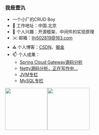 ### 我是壹氿

- 一个小厂的CRUD Boy
- 🌱 工作地址：中国.北京
- 💬 个人兴趣：开源框架、中间件的实现原理
- ✉️ 邮箱：lhj502819@163.com
- ⛪ 个人博客：[CSDN](https://blog.csdn.net/qq_43295093?spm=1010.2135.3001.5343)、[掘金](https://juejin.cn/user/2692022066283981)
- 📫 个人成果：
  - [Spring Cloud Gateway源码分析](https://github.com/lhj502819/Spring-Cloud-Gateway-2.2.6.RELEASE/tree/main/spring-cloud-gateway)
  - [Netty源码分析，正在写作中...](https://github.com/lhj502819/netty/tree/v502819-main)
  - [JVM专栏](https://blog.csdn.net/qq_43295093/category_10780705.html?spm=1001.2014.3001.5482)
  - [MySQL专栏](https://blog.csdn.net/qq_43295093/category_11382806.html)


<img align="" height="137px" src="https://github-readme-stats.vercel.app/api?username=lhj502819&hide_title=true&hide_border=true&show_icons=true&include_all_commits=true&line_height=21&theme=radical" /><img align="" height="137px" src="https://github-readme-stats.vercel.app/api/top-langs/?username=lhj502819&hide_title=true&hide_border=true&layout=compact&theme=radical" />

